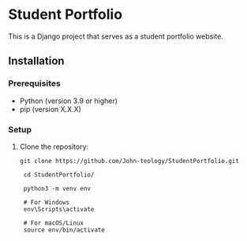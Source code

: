 # Student Portfolio

This is a Django project that serves as a student portfolio website.

## Installation

### Prerequisites

- Python (version 3.9 or higher)
- pip (version X.X.X)

### Setup

1. Clone the repository:

   ```shell
   git clone https://github.com/John-teology/StudentPortfolio.git

    cd StudentPortfolio/

    python3 -m venv env

    # For Windows
    env\Scripts\activate

    # For macOS/Linux
    source env/bin/activate
